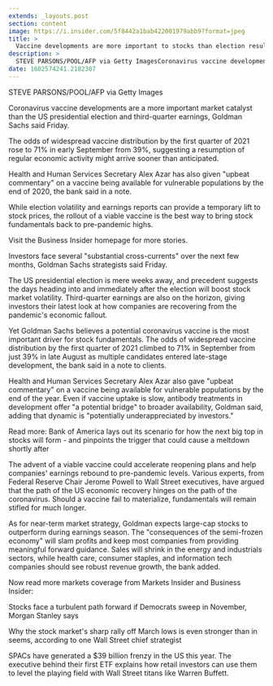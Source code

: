 ```yaml
--- 
extends: _layouts.post 
section: content 
image: https://i.insider.com/5f8442a1bab422001979abb9?format=jpeg 
title: > 
  Vaccine developments are more important to stocks than election results and 3rd-quarter earnings, Goldman Sachs says 
description: > 
  STEVE PARSONS/POOL/AFP via Getty ImagesCoronavirus vaccine developments are a more important market catalyst than the US presidential election and third-quarter earnings, Goldman Sachs said Friday.Investors face several "substantial cross-currents" over the next few months, Goldman Sachs strategists said Friday.Yet Goldman Sachs believes a potential coronavirus vaccine is the most important driver for stock fundamentals.Various experts, from Federal Reserve Chair Jerome Powell to Wall Street executives, have argued that the path of the US economic recovery hinges on the path of the coronavirus.The executive behind their first ETF explains how retail investors can use them to level the playing field with Wall Street titans like Warren Buffett. 
date: 1602574241.2182307 
--- 
```

STEVE PARSONS/POOL/AFP via Getty Images

Coronavirus vaccine developments are a more important market catalyst than the US presidential election and third-quarter earnings, Goldman Sachs said Friday.

The odds of widespread vaccine distribution by the first quarter of 2021 rose to 71% in early September from 39%, suggesting a resumption of regular economic activity might arrive sooner than anticipated.

Health and Human Services Secretary Alex Azar has also given "upbeat commentary" on a vaccine being available for vulnerable populations by the end of 2020, the bank said in a note.

While election volatility and earnings reports can provide a temporary lift to stock prices, the rollout of a viable vaccine is the best way to bring stock fundamentals back to pre-pandemic highs.

Visit the Business Insider homepage for more stories.

Investors face several "substantial cross-currents" over the next few months, Goldman Sachs strategists said Friday.

The US presidential election is mere weeks away, and precedent suggests the days heading into and immediately after the election will boost stock market volatility. Third-quarter earnings are also on the horizon, giving investors their latest look at how companies are recovering from the pandemic's economic fallout.

Yet Goldman Sachs believes a potential coronavirus vaccine is the most important driver for stock fundamentals. The odds of widespread vaccine distribution by the first quarter of 2021 climbed to 71% in September from just 39% in late August as multiple candidates entered late-stage development, the bank said in a note to clients.

Health and Human Services Secretary Alex Azar also gave "upbeat commentary" on a vaccine being available for vulnerable populations by the end of the year. Even if vaccine uptake is slow, antibody treatments in development offer "a potential bridge" to broader availability, Goldman said, adding that dynamic is "potentially underappreciated by investors."

Read more: Bank of America lays out its scenario for how the next big top in stocks will form - and pinpoints the trigger that could cause a meltdown shortly after

The advent of a viable vaccine could accelerate reopening plans and help companies' earnings rebound to pre-pandemic levels. Various experts, from Federal Reserve Chair Jerome Powell to Wall Street executives, have argued that the path of the US economic recovery hinges on the path of the coronavirus. Should a vaccine fail to materialize, fundamentals will remain stifled for much longer.

As for near-term market strategy, Goldman expects large-cap stocks to outperform during earnings season. The "consequences of the semi-frozen economy" will slam profits and keep most companies from providing meaningful forward guidance. Sales will shrink in the energy and industrials sectors, while health care, consumer staples, and information tech companies should see robust revenue growth, the bank added.

Now read more markets coverage from Markets Insider and Business Insider:

Stocks face a turbulent path forward if Democrats sweep in November, Morgan Stanley says

Why the stock market's sharp rally off March lows is even stronger than in seems, according to one Wall Street chief strategist

SPACs have generated a $39 billion frenzy in the US this year. The executive behind their first ETF explains how retail investors can use them to level the playing field with Wall Street titans like Warren Buffett.